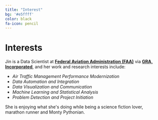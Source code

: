 ```yaml
---
title: "Interest"
bg: '#e5ffff'
color: black
fa-icon: pencil
---
```

 
# Interests
 
Jin is a Data Scientist at [**Federal Aviation Administration (FAA)**](http://www.faa.gov/) via [**GRA, Incorporated**](http://gra-inc.com/), and her work and research interests include:
  
 - *Air Traffic Management Performance Modernization*
 - *Data Automation and Integration*
 - *Data Visualization and Communication* 
 - *Machine Learning and Statistical Analysis*
 - *Problem Detection and Project Initiation*
  
 

She is enjoying what she's doing while being a science fiction lover, marathon runner and Monty Pythonian.
